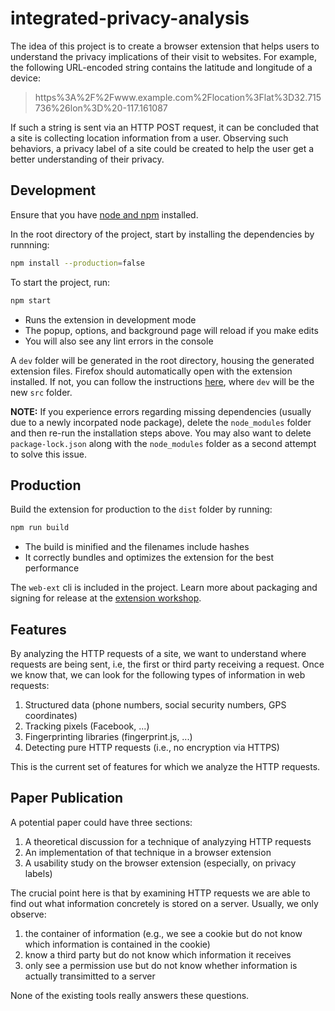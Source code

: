 # integrated-privacy-analysis

The idea of this project is to create a browser extension that helps users to understand the privacy implications of their visit to websites. For example, the following URL-encoded string contains the latitude and longitude of a device:

> https%3A%2F%2Fwww.example.com%2Flocation%3Flat%3D32.715736%26lon%3D%20-117.161087

If such a string is sent via an HTTP POST request, it can be concluded that a site is collecting location information from a user. Observing such behaviors, a privacy label of a site could be created to help the user get a better understanding of their privacy.

## Development

Ensure that you have [node and npm](https://www.npmjs.com/get-npm) installed.

In the root directory of the project, start by installing the dependencies by runnning:

```bash
npm install --production=false
```

To start the project, run:

```bash
npm start
```

- Runs the extension in development mode
- The popup, options, and background page will reload if you make edits
- You will also see any lint errors in the console

A `dev` folder will be generated in the root directory, housing the generated extension files. Firefox should automatically open with the extension installed. If not, you can follow the instructions [here](https://github.com/privacy-tech-lab/integrated-privacy-analysis/issues/12#issuecomment-776985944), where `dev` will be the new `src` folder.

**NOTE:** If you experience errors regarding missing dependencies (usually due to a newly incorpated node package), delete the `node_modules` folder and then re-run the installation steps above. You may also want to delete `package-lock.json` along with the `node_modules` folder as a second attempt to solve this issue.

## Production

Build the extension for production to the `dist` folder by running:

```bash
npm run build
```

- The build is minified and the filenames include hashes
- It correctly bundles and optimizes the extension for the best performance

The `web-ext` cli is included in the project. Learn more about packaging and signing for release at the [extension workshop](https://extensionworkshop.com/documentation/develop/getting-started-with-web-ext/).

## Features

By analyzing the HTTP requests of a site, we want to understand where requests are being sent, i.e, the first or third party receiving a request. Once we know that, we can look for the following types of information in web requests:

1. Structured data (phone numbers, social security numbers, GPS coordinates)
2. Tracking pixels (Facebook, ...)
3. Fingerprinting libraries (fingerprint.js, ...)
4. Detecting pure HTTP requests (i.e., no encryption via HTTPS)

This is the current set of features for which we analyze the HTTP requests.

## Paper Publication

A potential paper could have three sections:

1. A theoretical discussion for a technique of analyzying HTTP requests
2. An implementation of that technique in a browser extension
3. A usability study on the browser extension (especially, on privacy labels)

The crucial point here is that by examining HTTP requests we are able to find out what information concretely is stored on a server. Usually, we only observe:

1. the container of information (e.g., we see a cookie but do not know which information is contained in the cookie)
2. know a third party but do not know which information it receives
3. only see a permission use but do not know whether information is actually transimitted to a server

None of the existing tools really answers these questions.